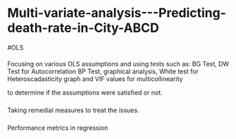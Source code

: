 # Multi-variate-analysis---Predicting-death-rate-in-City-ABCD
#OLS
#### 
Focusing on various OLS assumptions and using tests such as:
BG Test, DW Test for Autocorrelation
BP Test, graphical analysis, White test for Heteroscadasticity
graph and VIF values for multicollinearity

to determine if the assumptions were satisfied or not. 
#####
Taking remedial measures to treat the issues.
#####
Performance metrics in regression
